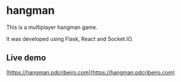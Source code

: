# hangman

This is a multiplayer hangman game.

It was developed using Flask, React and Socket.IO.


## Live demo

[https://hangman.pdcribeiro.com](https://hangman.pdcribeiro.com)
